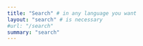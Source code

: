 ```yaml
---
title: "Search" # in any language you want
layout: "search" # is necessary
#url: "/search"
summary: "search"
---
```

